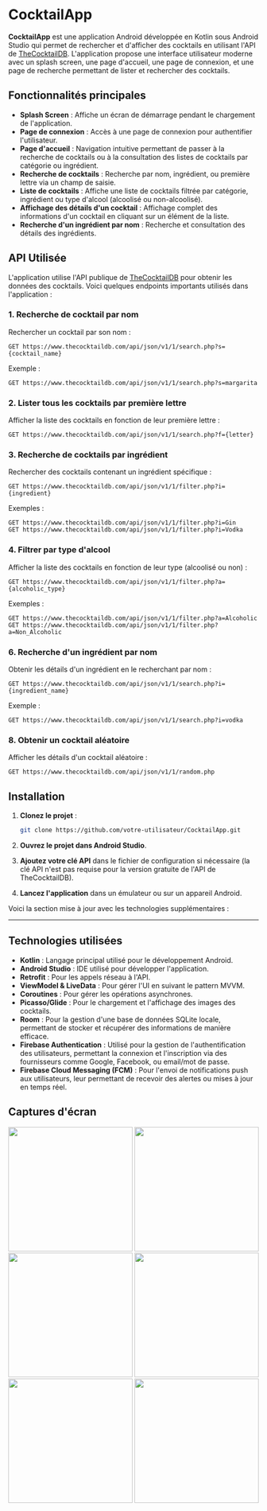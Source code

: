 # CocktailApp

**CocktailApp** est une application Android développée en Kotlin sous Android Studio qui permet de rechercher et d'afficher des cocktails en utilisant l'API de [TheCocktailDB](https://www.thecocktaildb.com/api.php). L'application propose une interface utilisateur moderne avec un splash screen, une page d'accueil, une page de connexion, et une page de recherche permettant de lister et rechercher des cocktails.

## Fonctionnalités principales

- **Splash Screen** : Affiche un écran de démarrage pendant le chargement de l'application.
- **Page de connexion** : Accès à une page de connexion pour authentifier l'utilisateur.
- **Page d'accueil** : Navigation intuitive permettant de passer à la recherche de cocktails ou à la consultation des listes de cocktails par catégorie ou ingrédient.
- **Recherche de cocktails** : Recherche par nom, ingrédient, ou première lettre via un champ de saisie.
- **Liste de cocktails** : Affiche une liste de cocktails filtrée par catégorie, ingrédient ou type d'alcool (alcoolisé ou non-alcoolisé).
- **Affichage des détails d'un cocktail** : Affichage complet des informations d'un cocktail en cliquant sur un élément de la liste.
- **Recherche d'un ingrédient par nom** : Recherche et consultation des détails des ingrédients.

## API Utilisée

L'application utilise l'API publique de [TheCocktailDB](https://www.thecocktaildb.com/api.php) pour obtenir les données des cocktails. Voici quelques endpoints importants utilisés dans l'application :

### 1. Recherche de cocktail par nom
Rechercher un cocktail par son nom :
```
GET https://www.thecocktaildb.com/api/json/v1/1/search.php?s={cocktail_name}
```

Exemple :
```
GET https://www.thecocktaildb.com/api/json/v1/1/search.php?s=margarita
```

### 2. Lister tous les cocktails par première lettre
Afficher la liste des cocktails en fonction de leur première lettre :
```
GET https://www.thecocktaildb.com/api/json/v1/1/search.php?f={letter}
```

### 3. Recherche de cocktails par ingrédient
Rechercher des cocktails contenant un ingrédient spécifique :
```
GET https://www.thecocktaildb.com/api/json/v1/1/filter.php?i={ingredient}
```

Exemples :
```
GET https://www.thecocktaildb.com/api/json/v1/1/filter.php?i=Gin
GET https://www.thecocktaildb.com/api/json/v1/1/filter.php?i=Vodka
```

### 4. Filtrer par type d'alcool
Afficher la liste des cocktails en fonction de leur type (alcoolisé ou non) :
```
GET https://www.thecocktaildb.com/api/json/v1/1/filter.php?a={alcoholic_type}
```

Exemples :
```
GET https://www.thecocktaildb.com/api/json/v1/1/filter.php?a=Alcoholic
GET https://www.thecocktaildb.com/api/json/v1/1/filter.php?a=Non_Alcoholic
```

### 6. Recherche d'un ingrédient par nom
Obtenir les détails d'un ingrédient en le recherchant par nom :
```
GET https://www.thecocktaildb.com/api/json/v1/1/search.php?i={ingredient_name}
```

Exemple :
```
GET https://www.thecocktaildb.com/api/json/v1/1/search.php?i=vodka
```

### 8. Obtenir un cocktail aléatoire
Afficher les détails d'un cocktail aléatoire :
```
GET https://www.thecocktaildb.com/api/json/v1/1/random.php
```

## Installation

1. **Clonez le projet** :
    ```bash
    git clone https://github.com/votre-utilisateur/CocktailApp.git
    ```

2. **Ouvrez le projet dans Android Studio**.

3. **Ajoutez votre clé API** dans le fichier de configuration si nécessaire (la clé API n'est pas requise pour la version gratuite de l'API de TheCocktailDB).

4. **Lancez l'application** dans un émulateur ou sur un appareil Android.

Voici la section mise à jour avec les technologies supplémentaires :

---

## Technologies utilisées

- **Kotlin** : Langage principal utilisé pour le développement Android.
- **Android Studio** : IDE utilisé pour développer l'application.
- **Retrofit** : Pour les appels réseau à l'API.
- **ViewModel & LiveData** : Pour gérer l'UI en suivant le pattern MVVM.
- **Coroutines** : Pour gérer les opérations asynchrones.
- **Picasso/Glide** : Pour le chargement et l'affichage des images des cocktails.
- **Room** : Pour la gestion d'une base de données SQLite locale, permettant de stocker et récupérer des informations de manière efficace.
- **Firebase Authentication** : Utilisé pour la gestion de l'authentification des utilisateurs, permettant la connexion et l'inscription via des fournisseurs comme Google, Facebook, ou email/mot de passe.
- **Firebase Cloud Messaging (FCM)** : Pour l'envoi de notifications push aux utilisateurs, leur permettant de recevoir des alertes ou mises à jour en temps réel.

## Captures d'écran

<div align="center">
    <img src="https://github.com/FilleuxStudio/AppAndroidCocktail/blob/main/picutre/Screenshot_20241114_145903.jpg" width="250"/>
    <img src="https://github.com/FilleuxStudio/AppAndroidCocktail/blob/main/picutre/Screenshot_20241114_145908.jpg" width="250"/>
    <img src="https://github.com/FilleuxStudio/AppAndroidCocktail/blob/main/picutre/Screenshot_20241114_145917.jpg" width="250"/>
    <img src="https://github.com/FilleuxStudio/AppAndroidCocktail/blob/main/picutre/Screenshot_20241114_145924.jpg" width="250"/>
    <img src="https://github.com/FilleuxStudio/AppAndroidCocktail/blob/main/picutre/Screenshot_20241114_145929.jpg" width="250"/>
    <img src="https://github.com/FilleuxStudio/AppAndroidCocktail/blob/main/picutre/Screenshot_20241114_145933.jpg" width="250"/>
</div>

